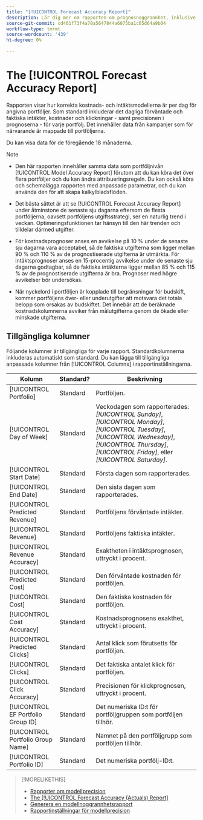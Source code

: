 ```yaml
---
title: "[!UICONTROL Forecast Accuracy Report]"
description: Lär dig mer om rapporten om prognosnoggrannhet, inklusive datakolumner.
source-git-commit: cd461f73f4a70a5647844a6075ba1c65d64a9b04
workflow-type: tm+mt
source-wordcount: '439'
ht-degree: 0%

---
```


# The [!UICONTROL Forecast Accuracy Report]

Rapporten visar hur korrekta kostnads- och intäktsmodellerna är per dag för angivna portföljer. Som standard inkluderar det dagliga förväntade och faktiska intäkter, kostnader och klickningar - samt precisionen i prognoserna - för varje portfölj. Det innehåller data från kampanjer som för närvarande är mappade till portföljerna.

Du kan visa data för de föregående 18 månaderna.

>[!NOTE]
>
>* Den här rapporten innehåller samma data som portföljnivån [!UICONTROL Model Accuracy Report] förutom att du kan köra det över flera portföljer och du kan ändra attribueringsregeln. Du kan också köra och schemalägga rapporten med anpassade parametrar, och du kan använda den för att skapa kalkylbladsflöden.
>
>* Det bästa sättet är att se [!UICONTROL Forecast Accuracy Report] under åtminstone de senaste sju dagarna eftersom de flesta portföljerna, oavsett portföljens utgiftsstrategi, ser en naturlig trend i veckan. Optimeringsfunktionen tar hänsyn till den här trenden och tilldelar därmed utgifter.
>
>* För kostnadsprognoser anses en avvikelse på 10 % under de senaste sju dagarna vara acceptabel, så de faktiska utgifterna som ligger mellan 90 % och 110 % av de prognostiserade utgifterna är utmärkta. För intäktsprognoser anses en 15-procentig avvikelse under de senaste sju dagarna godtagbar, så de faktiska intäkterna ligger mellan 85 % och 115 % av de prognostiserade utgifterna är bra. Prognoser med högre avvikelser bör undersökas.
>
>* När nyckelord i portföljen är kopplade till begränsningar för budskift, kommer portföljens över- eller underutgifter att motsvara det totala belopp som orsakas av budskiftet. Det innebär att de beräknade kostnadskolumnerna avviker från målutgifterna genom de ökade eller minskade utgifterna.


## Tillgängliga kolumner

Följande kolumner är tillgängliga för varje rapport. Standardkolumnerna inkluderas automatiskt som standard. Du kan lägga till tillgängliga anpassade kolumner från [!UICONTROL Columns] i rapportinställningarna.

| Kolumn | Standard? | Beskrivning |
|----|----|----|
| [!UICONTROL Portfolio] | Standard | Portföljen. |
| [!UICONTROL Day of Week] | Standard | Veckodagen som rapporterades: <i>[!UICONTROL Sunday]</i>, <i>[!UICONTROL Monday]</i>, <i>[!UICONTROL Tuesday]</i>, <i>[!UICONTROL Wednesday]</i>, <i>[!UICONTROL Thursday]</i>, <i>[!UICONTROL Friday]</i>, eller <i>[!UICONTROL Saturday]</i>. |
| [!UICONTROL Start Date] | Standard | Första dagen som rapporterades. |
| [!UICONTROL End Date] | Standard | Den sista dagen som rapporterades. |
| [!UICONTROL Predicted Revenue] | Standard | Portföljens förväntade intäkter. |
| [!UICONTROL Revenue] | Standard | Portföljens faktiska intäkter. |
| [!UICONTROL Revenue Accuracy] | Standard | Exaktheten i intäktsprognosen, uttryckt i procent. |
| [!UICONTROL Predicted Cost] | Standard | Den förväntade kostnaden för portföljen. |
| [!UICONTROL Cost] | Standard | Den faktiska kostnaden för portföljen. |
| [!UICONTROL Cost Accuracy] | Standard | Kostnadsprognosens exakthet, uttryckt i procent. |
| [!UICONTROL Predicted Clicks] | Standard | Antal klick som förutsetts för portföljen. |
| [!UICONTROL Clicks] | Standard | Det faktiska antalet klick för portföljen. |
| [!UICONTROL Click Accuracy] | Standard | Precisionen för klickprognosen, uttryckt i procent. |
| [!UICONTROL EF Portfolio Group ID] | Standard | Det numeriska ID:t för portföljgruppen som portföljen tillhör. |
| [!UICONTROL Portfolio Group Name] | Standard | Namnet på den portföljgrupp som portföljen tillhör. |
| [!UICONTROL Portfolio ID] | Standard | Det numeriska portfölj-ID:t. |

<table style="table-layout:auto">

>[!MORELIKETHIS]
>
>* [Rapporter om modellprecision](/help/search-social-commerce/reports/management/model-accuracy/model-accuracy-report-about.md)
>* [The [!UICONTROL Forecast Accuracy (Actuals) Report]](forecast-accuracy-actuals-report.md)
>* [Generera en modellnoggrannhetsrapport](model-accuracy-report-generate.md)
>* [Rapportinställningar för modellprecision](/help/search-social-commerce/reports/management/model-accuracy/model-accuracy-report-settings.md)

